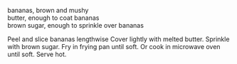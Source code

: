 ---
---

bananas, brown and mushy  
butter, enough to coat bananas  
brown sugar, enough to sprinkle over bananas 

Peel and slice bananas lengthwise Cover lightly with melted butter. Sprinkle with brown sugar. 
Fry in frying pan until soft. Or cook in microwave oven until soft. Serve hot.